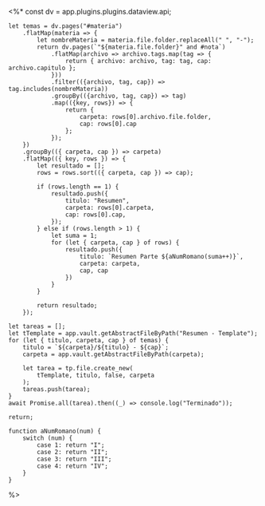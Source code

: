 <%*
	const dv = app.plugins.plugins.dataview.api;

	let temas = dv.pages("#materia")
		.flatMap(materia => {
			let nombreMateria = materia.file.folder.replaceAll(" ", "-");
			return dv.pages(`"${materia.file.folder}" and #nota`)
		        .flatMap(archivo => archivo.tags.map(tag => {
					return { archivo: archivo, tag: tag, cap: archivo.capitulo };
				}))
		        .filter(({archivo, tag, cap}) => tag.includes(nombreMateria))
		        .groupBy(({archivo, tag, cap}) => tag)
		        .map(({key, rows}) => {
			        return {
				        carpeta: rows[0].archivo.file.folder,
				        cap: rows[0].cap
			        };
		        });
		})
		.groupBy(({ carpeta, cap }) => carpeta)
		.flatMap(({ key, rows }) => {
			let resultado = [];
			rows = rows.sort(({ carpeta, cap }) => cap);
			
			if (rows.length == 1) {
				resultado.push({
					titulo: "Resumen",
					carpeta: rows[0].carpeta,
					cap: rows[0].cap,
				});
			} else if (rows.length > 1) {
				let suma = 1;
				for (let { carpeta, cap } of rows) {
					resultado.push({
						titulo: `Resumen Parte ${aNumRomano(suma++)}`,
						carpeta: carpeta,
						cap, cap
					})
				}
			}
			
			return resultado;
		});

	let tareas = [];
	let tTemplate = app.vault.getAbstractFileByPath("Resumen - Template");
	for (let { titulo, carpeta, cap } of temas) {
		titulo = `${carpeta}/${titulo} - ${cap}`;
		carpeta = app.vault.getAbstractFileByPath(carpeta);
		
		let tarea = tp.file.create_new(
			tTemplate, titulo, false, carpeta
		);
		tareas.push(tarea);
	}
	await Promise.all(tarea).then((_) => console.log("Terminado"));

	return;

	function aNumRomano(num) {
		switch (num) {
			case 1: return "I";
			case 2: return "II";
			case 3: return "III";
			case 4: return "IV";
		}
	}
%>

